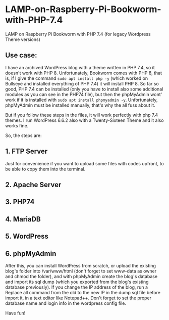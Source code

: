 # LAMP-on-Raspberry-Pi-Bookworm-with-PHP-7.4
LAMP on Raspberry Pi Bookworm with PHP 7.4 (for legacy Wordpress Theme versions)

## Use case:

I have an archived WordPress blog with a theme written in PHP 7.4, so it doesn't work with PHP 8. Unfortunately, Bookworm comes with PHP 8, that is, if I give the command `sudo apt install php -y` (which worked on Bullseye and installed everything of PHP 7.4) it will install PHP 8. So far so good, PHP 7.4 can be installed (only you have to install also some additional modules as you can see in the PHP74 file), but then the phpMyAdmin wont' work if it is installed with `sudo apt install phpmyadmin -y`. Unfortunately, phpMyAdmin must be installed manually, that's why the all fuss about it.

But if you follow these steps in the files, it will work perfectly with php 7.4 themes. I run WordPress 6.6.2 also with a Twenty-Sixteen Theme and it also works fine.

So, the steps are:

## 1. FTP Server

Just for convenience if you want to upload some files with codes upfront, to be able to copy them into the terminal.

## 2. Apache Server

## 3. PHP74

## 4. MariaDB

## 5. WordPress

## 6. phpMyAdmin

After this, you can install WordPress from scratch, or upload the existing blog's folder into /var/www/html (don't forget to set www-data as owner and chmod the folder), and with phpMyAdmin create the blog's database and import its sql dump (which you exported from the blog's existing database previously). If you change the IP address of the blog, run a Replace all command from the old to the new IP in the dump sql file before import it, in a text editor like Notepad++. Don't forget to set the proper database name and login info in the wordpress config file.

Have fun!
